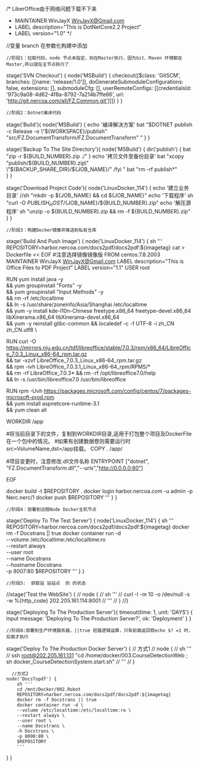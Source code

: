 /*  LiberOffice由于网络问题下载不下来
 *  MAINTAINER WinJayX <WinJayX@Gmail.com>
 *  LABEL description="This is DotNetCore2.2 Project"
 *  LABEL version="1.0"
 */
 
 //变量 branch 在参数化构建中添加
 
    //阶段1：拉取代码，node 节点未指定，则在Master执行，因为Git、Maven 环境都在 Master,所以就在主节点执行了
stage('SVN Checkout') {
    node('MSBuild') {
       checkout([$class: 'GitSCM', branches: [[name: 'release/1.0']], doGenerateSubmoduleConfigurations: false, extensions: [], submoduleCfg: [], userRemoteConfigs: [[credentialsId: '973c9a08-4d62-4f8a-8792-7a214b7ffe66', url: 'http://git.nercoa.com/all/FZ.Common.git']]])
    }
}

    //阶段2：Dotnet编译代码
stage('Build'){
    node('MSBuild') {
       echo '编译解决方案'
       bat "$DOTNET publish  -c Release -o \"${WORKSPACE}/publish\" \"src/FZ.DocumentTransform/FZ.DocumentTransform\" "
    }
}

stage('Backup To The Site Directory'){
    node('MSBuild') {
        dir('publish') {
            bat "zip -r ${BUILD_NUMBER}.zip ./"
        }
        echo '拷贝文件至备份目录'
        bat "xcopy \"publish/${BUILD_NUMBER}.zip\" \"${BACKUP_SHARE_DIR}/${JOB_NAME}/\" /fyi "
        bat "rm -rf publish*"        
   }
}

stage('Download Project Code'){
    node('LinuxDocker_114') {
        echo '建立业务目录'
        //sh "mkdir -p ${JOB_NAME} && cd ${JOB_NAME}"
        echo '下载程序'
        sh "curl -O ${PUBLISH_HOST}/${JOB_NAME}/${BUILD_NUMBER}.zip"
        echo '解压源程序'
        sh "unzip -o ${BUILD_NUMBER}.zip && rm -f ${BUILD_NUMBER}.zip"
    }
}    

    
    //阶段3：构建Docker镜像并推送到私有仓库
stage('Build And Push Image') {
    node('LinuxDocker_114') { 
sh '''
REPOSITORY=harbor.nercoa.com/docs2pdf/docs2pdf:${imagetag}
cat > Dockerfile << EOF
#注意选择镜像镜像版 
FROM centos:7.8.2003
MAINTAINER WinJayX <WinJayX@Gmail.com>
LABEL description="This is Office Files to PDF Project"
LABEL version="1.1"
USER root


RUN yum install java -y \
    && yum groupinstall "Fonts" -y  \
    && yum groupinstall "Input Methods" -y \
    && rm -rf /etc/localtime \
    && ln -s /usr/share/zoneinfo/Asia/Shanghai /etc/localtime \
    && yum -y install kde-l10n-Chinese freetype.x86_64 freetype-devel.x86_64 \
              libXinerama.x86_64 libXinerama-devel.x86_64 \
    && yum -y reinstall glibc-common && localedef -c -f UTF-8 -i zh_CN zh_CN.utf8 \

RUN curl -O https://mirrors.nju.edu.cn/tdf/libreoffice/stable/7.0.3/rpm/x86_64/LibreOffice_7.0.3_Linux_x86-64_rpm.tar.gz \
    && tar -xzvf LibreOffice_7.0.3_Linux_x86-64_rpm.tar.gz \
    && rpm -ivh LibreOffice_7.0.3.1_Linux_x86-64_rpm/RPMS/* \
    && rm -rf LibreOffice_7.0.3* && rm -rf /opt/libreoffice7.0/help \
    && ln -s /usr/bin/libreoffice7.0 /usr/bin/libreoffice


RUN rpm -Uvh https://packages.microsoft.com/config/centos/7/packages-microsoft-prod.rpm \
    && yum install aspnetcore-runtime-3.1 \
    && yum clean all



WORKDIR /app

#将当前目录下的文件，复制到WORKDIR目录,适用于打包整个项目及DockerFile在一个包中的情况。
#如果有创建数据卷则需要运行时src=VolumeName,dst=/app挂载。
COPY . /app/

#项目变更时，注意修改.dll文件名称
ENTRYPOINT ["dotnet", "FZ.DocumentTransform.dll","--urls","http://0.0.0.0:80"]

EOF

docker build -t $REPOSITORY .
docker login harbor.nercoa.com -u admin -p Nerc.nerc/1
docker push $REPOSITORY
'''
    }
}

    //阶段4：部署到远程Node Docker主机节点
stage('Deploy To The Test Server') {
    node('LinuxDocker_114') { 
        sh '''
        REPOSITORY=harbor.nercoa.com/docs2pdf/docs2pdf:${imagetag}
        docker rm -f Docstrans || true
        docker container run -d \
        --volume /etc/localtime:/etc/localtime:ro \
        --restart always \
        --user root \
        --name Docstrans \
        --hostname Docstrans \
        -p 8007:80 $REPOSITORY
        '''
    }
}

    //阶段5:  获取站 站站点  的 的状态  
//stage('Test the WebSite') {
//    node {
//        sh '''
//        curl -I -m 10 -o /dev/null -s -w %{http_code} 202.205.161.114:8001
//        '''
//    }
//}

    
stage('Deploying To The Production Server'){
    timeout(time: 1, unit: 'DAYS') {
    input message: 'Deploying To The Production Server?', ok: 'Deployment'
    }
}



 
    //阶段8:部署到生产环境服务器，||true 短路逻辑运算，只有前面返回假echo $? =1 时，后面才执行

stage('Deploy To The Production Docker Server') {
//      方式1
//    node {
//        sh '''
//        ssh root@202.205.161.131 "cd /home/docker/003.CourseDetectionWeb ; sh docker_CourseDetectionSystem.start.sh"
//        '''
//    }

      //方式2
    node('DocsTopdf') { 
        sh '''
        cd /mnt/Docker/002.Robot
        REPOSITORY=harbor.nercoa.com/docs2pdf/docs2pdf:${imagetag}
        docker rm -f Docstrans || true
        docker container run -d \
        --volume /etc/localtime:/etc/localtime:ro \
        --restart always \
        --user root \
        --name Docstrans \
        -h Docstrans \
        -p 8090:80 \
        $REPOSITORY
        '''
  }
}